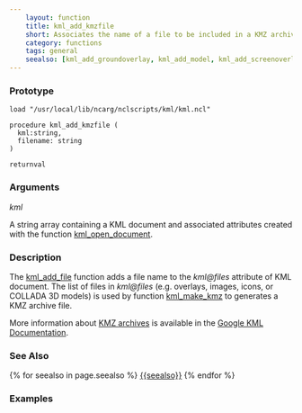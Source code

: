 ```yaml
---
    layout: function
    title: kml_add_kmzfile
    short: Associates the name of a file to be included in a KMZ archive with a KML document.
    category: functions  
    tags: general
    seealso: [kml_add_groundoverlay, kml_add_model, kml_add_screenoverlay, kml_make_kmz]
---
```


### Prototype

<pre><code>load "/usr/local/lib/ncarg/nclscripts/kml/kml.ncl"

procedure kml_add_kmzfile (
  kml:string,
  filename: string
)

returnval
</code></pre>

### Arguments
*kml*

A string array containing a KML document and associated attributes created with the function [kml_open_document]({{site.url}}/functions/kml_open_document.html).

### Description

The [kml_add_file](#kml_add_file) function adds a file name to the *kml@files* attribute of KML document. The list of files in *kml@files* (e.g. overlays, images, icons, or COLLADA 3D models) is used by function [kml_make_kmz](#kml_make_kmz) to generates a KMZ archive file.

More information about [KMZ archives](https://developers.google.com/kml/documentation/kmzarchives) is available in the [Google KML Documentation](https://developers.google.com/kml/).

### See Also

{% for seealso in page.seealso %}
[{{seealso}}]({{site.url}}/functions/{{seealso}}.html)
{% endfor %}

### Examples

